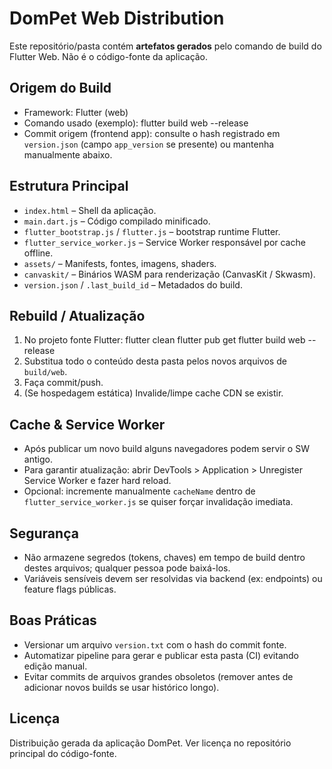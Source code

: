 # DomPet Web Distribution

Este repositório/pasta contém **artefatos gerados** pelo comando de build do Flutter Web. Não é o código-fonte da aplicação.

## Origem do Build
- Framework: Flutter (web)
- Comando usado (exemplo):
  flutter build web --release
- Commit origem (frontend app): consulte o hash registrado em `version.json` (campo `app_version` se presente) ou mantenha manualmente abaixo.

## Estrutura Principal
- `index.html` – Shell da aplicação.
- `main.dart.js` – Código compilado minificado.
- `flutter_bootstrap.js` / `flutter.js` – bootstrap runtime Flutter.
- `flutter_service_worker.js` – Service Worker responsável por cache offline.
- `assets/` – Manifests, fontes, imagens, shaders.
- `canvaskit/` – Binários WASM para renderização (CanvasKit / Skwasm).
- `version.json` / `.last_build_id` – Metadados do build.

## Rebuild / Atualização
1. No projeto fonte Flutter:
   flutter clean
   flutter pub get
   flutter build web --release
2. Substitua todo o conteúdo desta pasta pelos novos arquivos de `build/web`.
3. Faça commit/push.
4. (Se hospedagem estática) Invalide/limpe cache CDN se existir.

## Cache & Service Worker
- Após publicar um novo build alguns navegadores podem servir o SW antigo.
- Para garantir atualização: abrir DevTools > Application > Unregister Service Worker e fazer hard reload.
- Opcional: incremente manualmente `cacheName` dentro de `flutter_service_worker.js` se quiser forçar invalidação imediata.

## Segurança
- Não armazene segredos (tokens, chaves) em tempo de build dentro destes arquivos; qualquer pessoa pode baixá-los.
- Variáveis sensíveis devem ser resolvidas via backend (ex: endpoints) ou feature flags públicas.

## Boas Práticas
- Versionar um arquivo `version.txt` com o hash do commit fonte.
- Automatizar pipeline para gerar e publicar esta pasta (CI) evitando edição manual.
- Evitar commits de arquivos grandes obsoletos (remover antes de adicionar novos builds se usar histórico longo).

## Licença
Distribuição gerada da aplicação DomPet. Ver licença no repositório principal do código-fonte.
